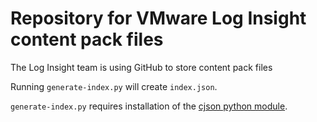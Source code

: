 Repository for VMware Log Insight content pack files
====
The Log Insight team is using GitHub to store content pack files

Running `generate-index.py` will create `index.json`.

`generate-index.py` requires installation of the <a href="https://pypi.python.org/pypi/python-cjson">cjson python module</a>.

